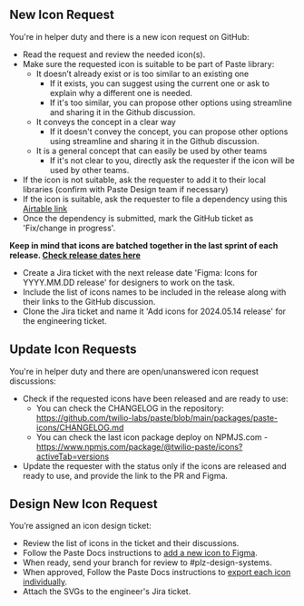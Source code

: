 ## New Icon Request
You're in helper duty and there is a new icon request on GitHub:
* Read the request and review the needed icon(s).
* Make sure the requested icon is suitable to be part of Paste library:
  * It doesn’t already exist or is too similar to an existing one
    * If it exists, you can suggest using the current one or ask to explain why a different one is needed.
    * If it's too similar, you can propose other options using streamline and sharing it in the Github discussion.
  * It conveys the concept in a clear way
    * If it doesn't convey the concept, you can propose other options using streamline and sharing it in the Github discussion.
  * It is a general concept that can easily be used by other teams
    * If it's not clear to you, directly ask the requester if the icon will be used by other teams.
* If the icon is not suitable, ask the requester to add it to their local libraries (confirm with Paste Design team if necessary)
* If the icon is suitable, ask the requester to file a dependency using this [Airtable link](https://airtable.com/appwvsQKyJHfnG5Sa/shrvMvL3BG6Zm0f9l)
* Once the dependency is submitted, mark the GitHub ticket as 'Fix/change in progress'.

**Keep in mind that icons are batched together in the last sprint of each release. [Check release dates here](https://paste.twilio.design/roadmap)**

* Create a Jira ticket with the next release date 'Figma: Icons for YYYY.MM.DD release' for designers to work on the task.
* Include the list of icons names to be included in the release along with their links to the GitHub discussion.
* Clone the Jira ticket and name it 'Add icons for 2024.05.14 release' for the engineering ticket.

## Update Icon Requests
You're in helper duty and there are open/unanswered icon request discussions:
* Check if the requested icons have been released and are ready to use:
  * You can check the CHANGELOG in the repository: https://github.com/twilio-labs/paste/blob/main/packages/paste-icons/CHANGELOG.md
  * You can check the last icon package deploy on NPMJS.com - https://www.npmjs.com/package/@twilio-paste/icons?activeTab=versions
* Update the requester with the status only if the icons are released and ready to use, and provide the link to the PR and Figma.

## Design New Icon Request
You’re assigned an icon design ticket:
* Review the list of icons in the ticket and their discussions.
* Follow the Paste Docs instructions to [add a new icon to Figma](https://paste.twilio.design/introduction/contributing/icons#setting-up-an-icon-in-figma).
* When ready, send your branch for review to #plz-design-systems.
* When approved, Follow the Paste Docs instructions to [export each icon individually](https://paste.twilio.design/introduction/contributing/icons#exporting-the-icon).
* Attach the SVGs to the engineer's Jira ticket.

